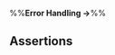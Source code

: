 <link rel="stylesheet" href="{{baseUrl}}/css/textbook.css">

<div class="website-content">

%%**Error Handling &rarr;**%%

## Assertions

<div id="main">

<include src="what/embed.md" />
<include src="how/embed.md" />
<include src="when/embed.md" />

</div>

</div>
